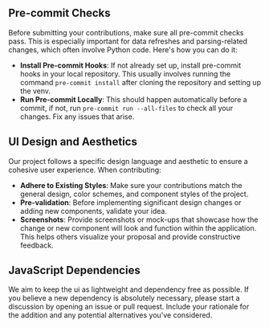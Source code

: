 ## Pre-commit Checks

Before submitting your contributions, make sure all pre-commit checks pass. This is especially important for data refreshes and parsing-related changes, which often involve Python code. Here's how you can do it:

- **Install Pre-commit Hooks**: If not already set up, install pre-commit hooks in your local repository. This usually involves running the command `pre-commit install` after cloning the repository and setting up the venv.
- **Run Pre-commit Locally**: This should happen automatically before a commit, if not, run `pre-commit run --all-files` to check all your changes. Fix any issues that arise.

## UI Design and Aesthetics

Our project follows a specific design language and aesthetic to ensure a cohesive user experience. When contributing:

- **Adhere to Existing Styles**: Make sure your contributions match the general design, color schemes, and component styles of the project.
- **Pre-validation**: Before implementing significant design changes or adding new components, validate your idea.
- **Screenshots**: Provide screenshots or mock-ups that showcase how the change or new component will look and function within the application. This helps others visualize your proposal and provide constructive feedback.

## JavaScript Dependencies

We aim to keep the ui as lightweight and dependency free as possible. If you believe a new dependency is absolutely necessary, please start a discussion by opening an issue or pull request. Include your rationale for the addition and any potential alternatives you've considered.
